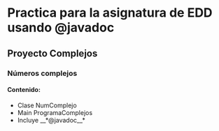 # Practica para la asignatura de EDD usando @javadoc
## Proyecto Complejos
### Números complejos
#### Contenido:
<ul>
<li>Clase NumComplejo</li>
<li>Main ProgramaComplejos</li>
<li>Incluye __*@javadoc__* </li>


</ul>
